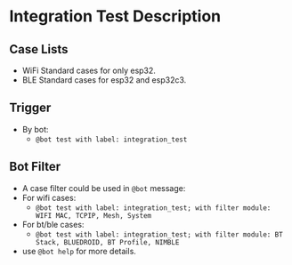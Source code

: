 # Integration Test Description

## Case Lists
- WiFi Standard cases for only esp32.
- BLE Standard cases for esp32 and esp32c3.

## Trigger
- By bot:
  - `@bot test with label: integration_test`

## Bot Filter
- A case filter could be used in `@bot` message:
- For wifi cases:
  - `@bot test with label: integration_test; with filter module: WIFI MAC, TCPIP, Mesh, System`
- For bt/ble cases:
  - `@bot test with label: integration_test; with filter module: BT Stack, BLUEDROID, BT Profile, NIMBLE`
- use `@bot help` for more details.
